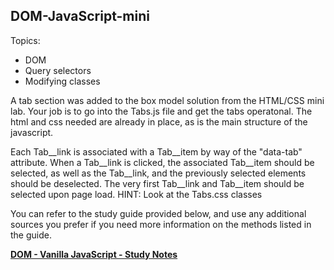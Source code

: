 **DOM-JavaScript-mini**
----------------------------------

Topics:  
* DOM
* Query selectors
* Modifying classes

A tab section was added to the box model solution from the HTML/CSS mini lab. Your job is to go into the Tabs.js file and get the tabs operatonal. The html and css needed are already in place, as is the main structure of the javascript.

Each Tab__link is associated with a Tab__item by way of the "data-tab" attribute. When a Tab__link is clicked, the associated Tab__item should be selected, as well as the Tab__link, and the previously selected elements should be deselected. The very first Tab__link and Tab__item should be selected upon page load.
HINT: Look at the Tabs.css classes

You can refer to the study guide provided below, and use any additional sources you prefer if you need more information on the methods listed in the guide.

[**DOM - Vanilla JavaScript - Study Notes**](https://docs.google.com/document/d/1cmhthvKtbCzV2-Dr4g4akeImlzog2NhIR5J0vtUhJpE/edit)
